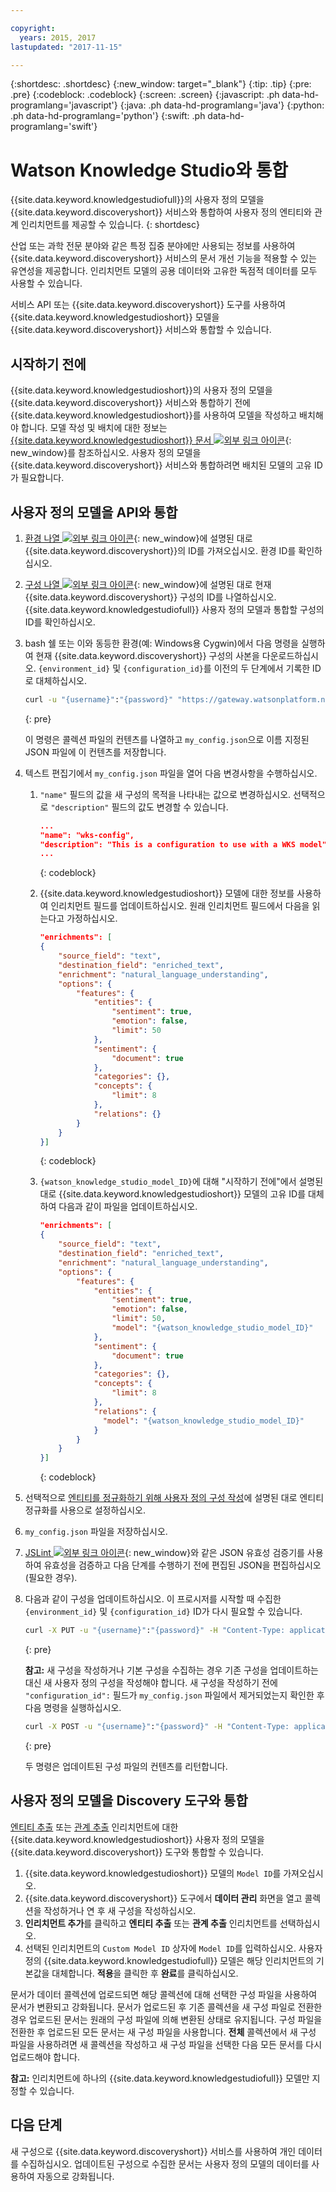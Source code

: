 ```yaml
---

copyright:
  years: 2015, 2017
lastupdated: "2017-11-15"

---
```


{:shortdesc: .shortdesc}
{:new_window: target="_blank"}
{:tip: .tip}
{:pre: .pre}
{:codeblock: .codeblock}
{:screen: .screen}
{:javascript: .ph data-hd-programlang='javascript'}
{:java: .ph data-hd-programlang='java'}
{:python: .ph data-hd-programlang='python'}
{:swift: .ph data-hd-programlang='swift'}

# Watson Knowledge Studio와 통합

{{site.data.keyword.knowledgestudiofull}}의 사용자 정의 모델을 {{site.data.keyword.discoveryshort}} 서비스와 통합하여 사용자 정의 엔티티와 관계 인리치먼트를 제공할 수 있습니다.
{: shortdesc}

산업 또는 과학 전문 분야와 같은 특정 집중 분야에만 사용되는 정보를 사용하여 {{site.data.keyword.discoveryshort}} 서비스의 문서 개선 기능을 적용할 수 있는 유연성을 제공합니다. 인리치먼트 모델의 공용 데이터와 고유한 독점적 데이터를 모두 사용할 수 있습니다. 

서비스 API 또는 {{site.data.keyword.discoveryshort}} 도구를 사용하여 {{site.data.keyword.knowledgestudioshort}} 모델을 {{site.data.keyword.discoveryshort}} 서비스와 통합할 수 있습니다. 

## 시작하기 전에

{{site.data.keyword.knowledgestudioshort}}의 사용자 정의 모델을 {{site.data.keyword.discoveryshort}} 서비스와 통합하기 전에 {{site.data.keyword.knowledgestudioshort}}를 사용하여 모델을 작성하고 배치해야 합니다. 모델 작성 및 배치에 대한 정보는 [{{site.data.keyword.knowledgestudioshort}} 문서 ![외부 링크 아이콘](../../icons/launch-glyph.svg "외부 링크 아이콘")](https://console.bluemix.net/docs/services/knowledge-studio/tutorials-create-project.html#wks_tutintro){: new_window}를 참조하십시오. 사용자 정의 모델을 {{site.data.keyword.discoveryshort}} 서비스와 통합하려면 배치된 모델의 고유 ID가 필요합니다. 

## 사용자 정의 모델을 API와 통합

1.  [환경 나열 ![외부 링크 아이콘](../../icons/launch-glyph.svg "외부 링크 아이콘")](https://www.ibm.com/watson/developercloud/discovery/api/v1/#list_environments){: new_window}에 설명된 대로 {{site.data.keyword.discoveryshort}}의 ID를 가져오십시오. 환경 ID를 확인하십시오. 
1.  [구성 나열 ![외부 링크 아이콘](../../icons/launch-glyph.svg "외부 링크 아이콘")](https://www.ibm.com/watson/developercloud/discovery/api/v1/#list_configurations){: new_window}에 설명된 대로 현재 {{site.data.keyword.discoveryshort}} 구성의 ID를 나열하십시오. {{site.data.keyword.knowledgestudiofull}} 사용자 정의 모델과 통합할 구성의 ID를 확인하십시오. 
1.  bash 쉘 또는 이와 동등한 환경(예: Windows용 Cygwin)에서 다음 명령을 실행하여 현재 {{site.data.keyword.discoveryshort}} 구성의 사본을 다운로드하십시오. `{environment_id}` 및 `{configuration_id}`를 이전의 두 단계에서 기록한 ID로 대체하십시오. 

    ```bash
    curl -u "{username}":"{password}" "https://gateway.watsonplatform.net/discovery/api/v1/environments/{environment_id}/configurations/{configuration_id}?version=2017-11-07" > my_config.json
    ```
    {: pre}

    이 명령은 콜렉션 파일의 컨텐츠를 나열하고 `my_config.json`으로 이름 지정된 JSON 파일에 이 컨텐츠를 저장합니다.
1.  텍스트 편집기에서 `my_config.json` 파일을 열어 다음 변경사항을 수행하십시오. 
    1.  `"name"` 필드의 값을 새 구성의 목적을 나타내는 값으로 변경하십시오. 선택적으로 `"description"` 필드의 값도 변경할 수 있습니다. 

        ```json
        ...
        "name": "wks-config",
        "description": "This is a configuration to use with a WKS model",
        ...
        ```
        {: codeblock}

    1.  {{site.data.keyword.knowledgestudioshort}} 모델에 대한 정보를 사용하여 인리치먼트 필드를 업데이트하십시오. 원래 인리치먼트 필드에서 다음을 읽는다고 가정하십시오. 

        ```json
        "enrichments": [
        {
            "source_field": "text",
            "destination_field": "enriched_text",
            "enrichment": "natural_language_understanding",
            "options": {
                "features": {
                    "entities": {
                        "sentiment": true,
                        "emotion": false,
                        "limit": 50
                    },
                    "sentiment": {
                        "document": true
                    },
                    "categories": {},
                    "concepts": {
                        "limit": 8
                    },
                    "relations": {}
                }
            }
        }]
        ```
        {: codeblock}

    1.  `{watson_knowledge_studio_model_ID}`에 대해 "시작하기 전에"에서 설명된 대로 {{site.data.keyword.knowledgestudioshort}} 모델의 고유 ID를 대체하여 다음과 같이 파일을 업데이트하십시오. 

        ```json
        "enrichments": [
        {
            "source_field": "text",
            "destination_field": "enriched_text",
            "enrichment": "natural_language_understanding",
            "options": {
                "features": {
                    "entities": {
                        "sentiment": true,
                        "emotion": false,
                        "limit": 50,
                        "model": "{watson_knowledge_studio_model_ID}"
                    },
                    "sentiment": {
                        "document": true
                    },
                    "categories": {},
                    "concepts": {
                        "limit": 8
                    },
                    "relations": {
                      "model": "{watson_knowledge_studio_model_ID}"
                    }
                }
            }
        }]
        ```
        {: codeblock}

1.  선택적으로 [엔티티를 정규화하기 위해 사용자 정의 구성 작성](/docs/services/discovery/normalize-entities.html)에 설명된 대로 엔티티 정규화를 사용으로 설정하십시오. 
1.  `my_config.json` 파일을 저장하십시오. 
1.  [JSLint ![외부 링크 아이콘](../../icons/launch-glyph.svg "외부 링크 아이콘")](http://jslint.com){: new_window}와 같은 JSON 유효성 검증기를 사용하여 유효성을 검증하고 다음 단계를 수행하기 전에 편집된 JSON을 편집하십시오(필요한 경우). 
1.  다음과 같이 구성을 업데이트하십시오. 이 프로시저를 시작할 때 수집한 `{environment_id}` 및 `{configuration_id}` ID가 다시 필요할 수 있습니다. 

    ```bash
    curl -X PUT -u "{username}":"{password}" -H "Content-Type: application/json" -d @my_config.json "https://gateway.watsonplatform.net/discovery/api/v1/environments/{environment_id}/configurations/{configuration_id}?version=2017-11-07"
    ```
    {: pre}

    **참고:** 새 구성을 작성하거나 기본 구성을 수집하는 경우 기존 구성을 업데이트하는 대신 새 사용자 정의 구성을 작성해야 합니다. 새 구성을 작성하기 전에 `"configuration_id":` 필드가 `my_config.json` 파일에서 제거되었는지 확인한 후 다음 명령을 실행하십시오. 

    ```bash
    curl -X POST -u "{username}":"{password}" -H "Content-Type: application/json" -d @my_config.json "https://gateway.watsonplatform.net/discovery/api/v1/environments/{environment_id}/configurations?version=2017-11-07"
    ```
    {: pre}

    두 명령은 업데이트된 구성 파일의 컨텐츠를 리턴합니다. 

## 사용자 정의 모델을 Discovery 도구와 통합

[엔티티 추출](/docs/services/discovery/building.html#entity-extraction) 또는 [관계 추출](/docs/services/discovery/building.html#relation-extraction) 인리치먼트에 대한 {{site.data.keyword.knowledgestudioshort}} 사용자 정의 모델을 {{site.data.keyword.discoveryshort}} 도구와 통합할 수 있습니다. 

1. {{site.data.keyword.knowledgestudioshort}} 모델의 `Model ID`를 가져오십시오. 
1. {{site.data.keyword.discoveryshort}} 도구에서 **데이터 관리** 화면을 열고 콜렉션을 작성하거나 연 후 새 구성을 작성하십시오. 
1. **인리치먼트 추가**를 클릭하고 **엔티티 추출** 또는 **관계 추출** 인리치먼트를 선택하십시오. 
1. 선택된 인리치먼트의 `Custom Model ID` 상자에 `Model ID`를 입력하십시오. 사용자 정의 {{site.data.keyword.knowledgestudiofull}} 모델은 해당 인리치먼트의 기본값을 대체합니다. **적용**을 클릭한 후 **완료**를 클릭하십시오.

문서가 데이터 콜렉션에 업로드되면 해당 콜렉션에 대해 선택한 구성 파일을 사용하여 문서가 변환되고 강화됩니다. 문서가 업로드된 후 기존 콜렉션을 새 구성 파일로 전환한 경우 업로드된 문서는 원래의 구성 파일에 의해 변환된 상태로 유지됩니다. 구성 파일을 전환한 후 업로드된 모든 문서는 새 구성 파일을 사용합니다. **전체** 콜렉션에서 새 구성 파일을 사용하려면 새 콜렉션을 작성하고 새 구성 파일을 선택한 다음 모든 문서를 다시 업로드해야 합니다. 

**참고:** 인리치먼트에 하나의 {{site.data.keyword.knowledgestudiofull}} 모델만 지정할 수 있습니다.

## 다음 단계

새 구성으로 {{site.data.keyword.discoveryshort}} 서비스를 사용하여 개인 데이터를 수집하십시오. 업데이트된 구성으로 수집한 문서는 사용자 정의 모델의 데이터를 사용하여 자동으로 강화됩니다. 

